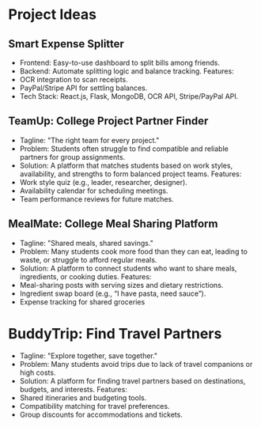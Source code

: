 # Project Ideas

## Smart Expense Splitter
- Frontend: Easy-to-use dashboard to split bills among friends.
- Backend: Automate splitting logic and balance tracking.
Features:
- OCR integration to scan receipts.
- PayPal/Stripe API for settling balances.
- Tech Stack: React.js, Flask, MongoDB, OCR API, Stripe/PayPal API.

## TeamUp: College Project Partner Finder
- Tagline: "The right team for every project."
- Problem: Students often struggle to find compatible and reliable partners for group assignments.
- Solution: A platform that matches students based on work styles, availability, and strengths to form balanced project teams.
Features:
- Work style quiz (e.g., leader, researcher, designer).
- Availability calendar for scheduling meetings.
- Team performance reviews for future matches.

## MealMate: College Meal Sharing Platform
- Tagline: "Shared meals, shared savings."
- Problem: Many students cook more food than they can eat, leading to waste, or struggle to afford regular meals.
- Solution: A platform to connect students who want to share meals, ingredients, or cooking duties.
Features:
- Meal-sharing posts with serving sizes and dietary restrictions.
- Ingredient swap board (e.g., “I have pasta, need sauce”).
- Expense tracking for shared groceries

# BuddyTrip: Find Travel Partners
- Tagline: "Explore together, save together."
- Problem: Many students avoid trips due to lack of travel companions or high costs.
- Solution: A platform for finding travel partners based on destinations, budgets, and interests.
Features:
- Shared itineraries and budgeting tools.
- Compatibility matching for travel preferences.
- Group discounts for accommodations and tickets.
